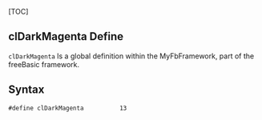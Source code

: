 [TOC]
## clDarkMagenta Define

`clDarkMagenta` Is a global definition within the MyFbFramework, part of the freeBasic framework.
## Syntax

```freeBasic
#define clDarkMagenta          13
```

